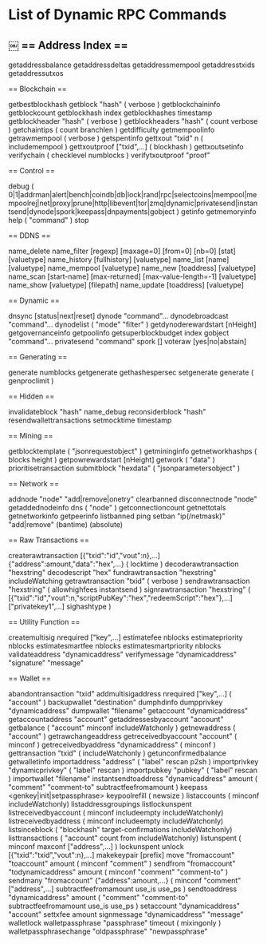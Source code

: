 List of Dynamic RPC Commands
============================
￼
== Address Index ==
-------------------

getaddressbalance
getaddressdeltas
getaddressmempool
getaddresstxids
getaddressutxos


== Blockchain ==

getbestblockhash
getblock "hash" ( verbose )
getblockchaininfo
getblockcount
getblockhash index
getblockhashes timestamp
getblockheader "hash" ( verbose )
getblockheaders "hash" ( count verbose )
getchaintips ( count branchlen )
getdifficulty
getmempoolinfo
getrawmempool ( verbose )
getspentinfo
gettxout "txid" n ( includemempool )
gettxoutproof ["txid",...] ( blockhash )
gettxoutsetinfo
verifychain ( checklevel numblocks )
verifytxoutproof "proof"


== Control ==

debug ( 0|1|addrman|alert|bench|coindb|db|lock|rand|rpc|selectcoins|mempool|mempoolrej|net|proxy|prune|http|libevent|tor|zmq|dynamic|privatesend|instantsend|dynode|spork|keepass|dnpayments|gobject )
getinfo
getmemoryinfo
help ( "command" )
stop


== DDNS ==

name_delete <name>
name_filter [regexp] [maxage=0] [from=0] [nb=0] [stat] [valuetype]
name_history <name> [fullhistory] [valuetype]
name_list [name] [valuetype]
name_mempool [valuetype]
name_new <name> <value> <days> [toaddress] [valuetype]
name_scan [start-name] [max-returned] [max-value-length=-1] [valuetype]
name_show <name> [valuetype] [filepath]
name_update <name> <value> <days> [toaddress] [valuetype]


== Dynamic ==

dnsync [status|next|reset]
dynode "command"...
dynodebroadcast "command"...
dynodelist ( "mode" "filter" )
getdynoderewardstart [nHeight]
getgovernanceinfo
getpoolinfo
getsuperblockbudget index
gobject "command"...
privatesend "command"
spork <name> [<value>]
voteraw <dynode-tx-hash> <dynode-tx-index> <governance-hash> <vote-signal> [yes|no|abstain] <time> <vote-sig>


== Generating ==

generate numblocks
getgenerate
gethashespersec
setgenerate generate ( genproclimit )


== Hidden ==

invalidateblock "hash"
name_debug
reconsiderblock "hash"
resendwallettransactions
setmocktime timestamp


== Mining ==

getblocktemplate ( "jsonrequestobject" )
getmininginfo
getnetworkhashps ( blocks height )
getpowrewardstart [nHeight]
getwork ( "data" )
prioritisetransaction <txid> <priority delta> <fee delta>
submitblock "hexdata" ( "jsonparametersobject" )


== Network ==

addnode "node" "add|remove|onetry"
clearbanned
disconnectnode "node" 
getaddednodeinfo dns ( "node" )
getconnectioncount
getnettotals
getnetworkinfo
getpeerinfo
listbanned
ping
setban "ip(/netmask)" "add|remove" (bantime) (absolute)


== Raw Transactions ==

createrawtransaction [{"txid":"id","vout":n},...] {"address":amount,"data":"hex",...} ( locktime )
decoderawtransaction "hexstring"
decodescript "hex"
fundrawtransaction "hexstring" includeWatching
getrawtransaction "txid" ( verbose )
sendrawtransaction "hexstring" ( allowhighfees instantsend )
signrawtransaction "hexstring" ( [{"txid":"id","vout":n,"scriptPubKey":"hex","redeemScript":"hex"},...] ["privatekey1",...] sighashtype )


== Utility Function ==

createmultisig nrequired ["key",...]
estimatefee nblocks
estimatepriority nblocks
estimatesmartfee nblocks
estimatesmartpriority nblocks
validateaddress "dynamicaddress"
verifymessage "dynamicaddress" "signature" "message"


== Wallet ==

abandontransaction "txid"
addmultisigaddress nrequired ["key",...] ( "account" )
backupwallet "destination"
dumphdinfo
dumpprivkey "dynamicaddress"
dumpwallet "filename"
getaccount "dynamicaddress"
getaccountaddress "account"
getaddressesbyaccount "account"
getbalance ( "account" minconf includeWatchonly )
getnewaddress ( "account" )
getrawchangeaddress
getreceivedbyaccount "account" ( minconf )
getreceivedbyaddress "dynamicaddress" ( minconf )
gettransaction "txid" ( includeWatchonly )
getunconfirmedbalance
getwalletinfo
importaddress "address" ( "label" rescan p2sh )
importprivkey "dynamicprivkey" ( "label" rescan )
importpubkey "pubkey" ( "label" rescan )
importwallet "filename"
instantsendtoaddress "dynamicaddress" amount ( "comment" "comment-to" subtractfeefromamount )
keepass <genkey|init|setpassphrase>
keypoolrefill ( newsize )
listaccounts ( minconf includeWatchonly)
listaddressgroupings
listlockunspent
listreceivedbyaccount ( minconf includeempty includeWatchonly)
listreceivedbyaddress ( minconf includeempty includeWatchonly)
listsinceblock ( "blockhash" target-confirmations includeWatchonly)
listtransactions ( "account" count from includeWatchonly)
listunspent ( minconf maxconf  ["address",...] )
lockunspent unlock [{"txid":"txid","vout":n},...]
makekeypair [prefix]
move "fromaccount" "toaccount" amount ( minconf "comment" )
sendfrom "fromaccount" "todynamicaddress" amount ( minconf "comment" "comment-to" )
sendmany "fromaccount" {"address":amount,...} ( minconf "comment" ["address",...] subtractfeefromamount use_is use_ps )
sendtoaddress "dynamicaddress" amount ( "comment" "comment-to" subtractfeefromamount use_is use_ps )
setaccount "dynamicaddress" "account"
settxfee amount
signmessage "dynamicaddress" "message"
walletlock
walletpassphrase "passphrase" timeout ( mixingonly )
walletpassphrasechange "oldpassphrase" "newpassphrase"
